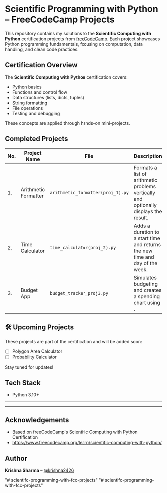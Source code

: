 # Scientific Programming with Python – FreeCodeCamp Projects

This repository contains my solutions to the **Scientific Computing with Python** certification projects from [freeCodeCamp](https://www.freecodecamp.org/). Each project showcases Python programming fundamentals, focusing on computation, data handling, and clean code practices.

##  Certification Overview

The **Scientific Computing with Python** certification covers:

- Python basics
- Functions and control flow
- Data structures (lists, dicts, tuples)
- String formatting
- File operations
- Testing and debugging

These concepts are applied through hands-on mini-projects.

##  Completed Projects

| No. | Project Name            | File                     | Description |
|-----|--------------------------|--------------------------|-------------|
| 1.  | Arithmetic Formatter     | `arithmetic_formatter(proj_1).py` | Formats a list of arithmetic problems vertically and optionally displays the result. |
| 2.  | Time Calculator          | `time_calculator(proj_2).py`     | Adds a duration to a start time and returns the new time and day of the week. |
| 3.  | Budget App               | `budget_tracker_proj3.py`              | Simulates budgeting and creates a spending chart using . |

## 🛠 Upcoming Projects

These projects are part of the certification and will be added soon:

- [ ] Polygon Area Calculator
- [ ] Probability Calculator

Stay tuned for updates!

##  Tech Stack

- Python 3.10+

---

---
## Acknowledgements
- Based on freeCodeCamp's Scientific Computing with Python Certification
- https://www.freecodecamp.org/learn/scientific-computing-with-python/

##  Author

**Krishna Sharma** – [@krishna2426](https://github.com/krishna2426)








"# scientifc-programming-with-fcc-projects" 
"# scientifc-programming-with-fcc-projects" 
